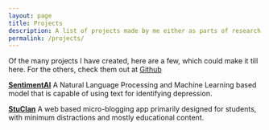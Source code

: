 ```yaml
---
layout: page
title: Projects
description: A list of projects made by me either as parts of research projects, hackathons or just by the need.
permalink: /projects/
---
```



Of the many projects I have created, here are a few, which could make it
till here. For the others, check them out at
[Github](https://github.com/achintyajha)

**[SentimentAI](https://sentimate.ml/)** A Natural Language Processing and Machine Learning based model that is capable of using text for identifying depression.

**[StuClan](https://stuclan.ml/)** A web based micro-blogging app primarily designed for students, with minimum distractions and mostly educational content.

<!-- Format

**[Title](URL)** Description

 -->
